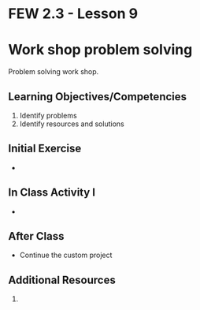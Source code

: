 # FEW 2.3 - Lesson 9

# Work shop problem solving

Problem solving work shop.

## Learning Objectives/Competencies

1. Identify problems
1. Identify resources and solutions 

## Initial Exercise

-  

## In Class Activity I

- 

## After Class

- Continue the custom project 

## Additional Resources

1. 
